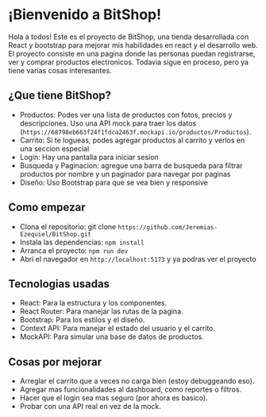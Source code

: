 # ¡Bienvenido a BitShop!

Hola a todos! Este es el proyecto de BitShop, una tienda desarrollada con React y bootstrap para mejorar mis habilidades en react y el desarrollo web. El proyecto consiste en una pagina donde las personas puedan registrarse, ver y comprar productos electronicos. Todavia sigue en proceso, pero ya tiene varias cosas interesantes.

## ¿Que tiene BitShop?

- Productos: Podes ver una lista de productos con fotos, precios y descripciones. Uso una API mock para traer los datos (`https://68798eb663f24f1fdca2463f.mockapi.io/productos/Productos`).
- Carrito: Si te logueas, podes agregar productos al carrito y verlos en una seccion especial
- Login: Hay una pantalla para iniciar sesion
- Busqueda y Paginacion: agregue una barra de busqueda para filtrar productos por nombre y un paginador para navegar por paginas
- Diseño: Uso Bootstrap para que se vea bien y responsive

## Como empezar

- Clona el repositorio: git clone `https://github.com/Jeremias-Ezequiel/BitShop.git`
- Instala las dependencias: `npm install`
- Arranca el proyecto: `npm run dev`
- Abrí el navegador en `http://localhost:5173` y ya podras ver el proyecto

## Tecnologias usadas

- React: Para la estructura y los componentes.
- React Router: Para manejar las rutas de la pagina.
- Bootstrap: Para los estilos y el diseño.
- Context API: Para manejar el estado del usuario y el carrito.
- MockAPI: Para simular una base de datos de productos.

## Cosas por mejorar

- Arreglar el carrito que a veces no carga bien (estoy debuggeando eso).
- Agregar mas funcionalidades al dashboard, como reportes o filtros.
- Hacer que el login sea mas seguro (por ahora es basico).
- Probar con una API real en vez de la mock.
